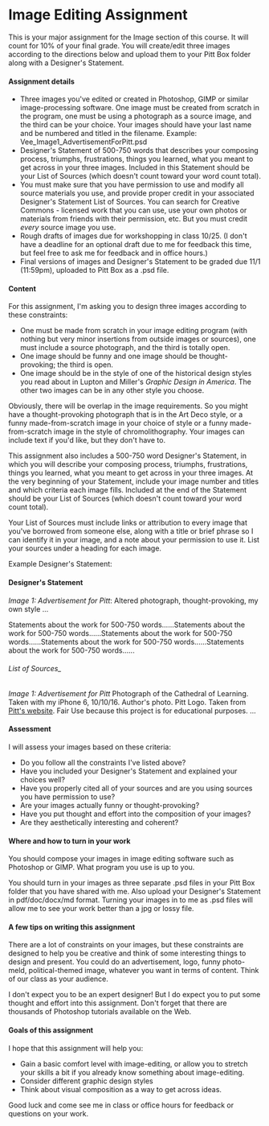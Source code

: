 # Image Editing Assignment
This is your major assignment for the Image section of this course. It will count for 10% of your final grade. You will create/edit three images according to the directions below and upload them to your Pitt Box folder along with a Designer's Statement.

#### Assignment details
* Three images you've edited or created in Photoshop, GIMP or similar image-processing software. One image must be created from scratch in the program, one must be using a photograph as a source image, and the third can be your choice. Your images should have your last name and be numbered and titled in the filename. Example: Vee_Image1_AdvertisementForPitt.psd
* Designer's Statement of 500-750 words that describes your composing process, triumphs, frustrations, things you learned, what you meant to get across in your three images. Included in this Statement should be your List of Sources (which doesn't count toward your word count total).
* You must make sure that you have permission to use and modify all source materials you use, and provide proper credit in your associated Designer's Statement List of Sources. You can search for Creative Commons - licensed work that you can use, use your own photos or materials from friends with their permission, etc. But you must credit *every* source image you use. 
* Rough drafts of images due for workshopping in class 10/25. (I don't have a deadline for an optional draft due to me for feedback this time, but feel free to ask me for feedback and in office hours.)
* Final versions of images and Designer's Statement to be graded due 11/1 (11:59pm), uploaded to Pitt Box as a .psd file.


#### Content
For this assignment, I'm asking you to design three images according to these constraints:  

* One must be made from scratch in your image editing program (with nothing but very minor insertions from outside images or sources), one must include a source photograph, and the third is totally open. 
* One image should be funny and one image should be thought-provoking; the third is open. 
* One image should be in the style of one of the historical design styles you read about in Lupton and Miller's _Graphic Design in America_. The other two images can be in any other style you choose. 

Obviously, there will be overlap in the image requirements. So you might have a thought-provoking photograph that is in the Art Deco style, or a funny made-from-scratch image in your choice of style or a funny made-from-scratch image in the style of chromolithography. Your images can include text if you'd like, but they don't have to. 

This assignment also includes a 500-750 word Designer's Statement, in which you will describe your composing process, triumphs, frustrations, things you learned, what you meant to get across in your three images. At the very beginning of your Statement, include your image number and titles and which criteria each image fills. Included at the end of the Statement should be your List of Sources (which doesn't count toward your word count total).

Your List of Sources must include links or attribution to every image that you've borrowed from someone else, along with a title or brief phrase so I can identify it in your image, and a note about your permission to use it. List your sources under a heading for each image. 

Example Designer's Statement: 
#### Designer's Statement

_Image 1: Advertisement for Pitt_: Altered photograph, thought-provoking, my own style
...

Statements about the work for 500-750 words......Statements about the work for 500-750 words......Statements about the work for 500-750 words......Statements about the work for 500-750 words......Statements about the work for 500-750 words......

###### List of Sources_
_Image 1: Advertisement for Pitt_
Photograph of the Cathedral of Learning. Taken with my iPhone 6, 10/10/16. Author's photo.
Pitt Logo. Taken from [Pitt's website](https://www.pitt.edu/). Fair Use because this project is for educational purposes.
...

#### Assessment

I will assess your images based on these criteria:
* Do you follow all the constraints I've listed above?
* Have you included your Designer's Statement and explained your choices well?
* Have you properly cited all of your sources and are you using sources you have permission to use? 
* Are your images actually funny or thought-provoking? 
* Have you put thought and effort into the composition of your images? 
* Are they aesthetically interesting and coherent?

#### Where and how to turn in your work
You should compose your images in image editing software such as Photoshop or GIMP. What program you use is up to you. 

You should turn in your images as three separate .psd files in your Pitt Box folder that you have shared with me. Also upload your Designer's Statement in pdf/doc/docx/md format. Turning your images in to me as .psd files will allow me to see your work better than a jpg or lossy file.

#### A few tips on writing this assignment
There are a lot of constraints on your images, but these constraints are designed to help you be creative and think of some interesting things to design and present. You could do an advertisement, logo, funny photo-meld, political-themed image, whatever you want in terms of content. Think of our class as your audience.

I don't expect you to be an expert designer! But I do expect you to put some thought and effort into this assignment. Don't forget that there are thousands of Photoshop tutorials available on the Web. 

#### Goals of this assignment
I hope that this assignment will help you:

* Gain a basic comfort level with image-editing, or allow you to stretch your skills a bit if you already know something about image-editing.
* Consider different graphic design styles
* Think about visual composition as a way to get across ideas.

Good luck and come see me in class or office hours for feedback or questions on your work.

